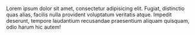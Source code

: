 Lorem ipsum dolor sit amet, consectetur adipisicing elit. Fugiat, distinctio quas alias, facilis nulla provident voluptatum veritatis atque. Impedit deserunt, tempore laudantium recusandae praesentium aliquam quisquam, odio harum hic autem!